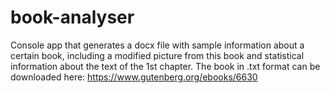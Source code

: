 # book-analyser
Console app that generates a docx file with sample information about a certain book, including a modified picture from this book and statistical information about the text of the 1st chapter. The book in .txt format can be downloaded here: https://www.gutenberg.org/ebooks/6630
